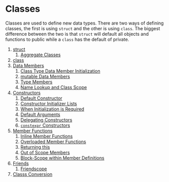 # Classes
Classes are used to define new data types. There are two ways of defining classes, the first is using `struct` and 
the other is using `class`. The biggest difference between the two is that `struct` will default all objects and 
functions to public while a `class` has the default of private. 

1. [struct](Struct.md)
    1. [Aggregate Classes](Struct.md#aggregate-classes)
2. [class](Class.md)
3. [Data Members](DataMembers.md)
    1. [Class Type Data Member Initialization](DataMembers.md#class-type-data-member-initialization)
    2. [mutable Data Members](DataMembers.md#mutable-data-members)
    3. [Type Members](DataMembers.md#type-members)
    4. [Name Lookup and Class Scope](DataMembers.md#name-lookup-and-class-scope)
4. [Constructors](Constructors.md)
    1. [Default Constructor](Constructors.md#default-constructor)
    2. [Constructor Initializer Lists](Constructors.md#constructor-initializer-lists)
    3. [When Initialization is Required](Constructors.md#when-initialization-is-required)
    4. [Default Arguments](Constructors.md#default-arguments)
    5. [Delegating Constructors](Constructors.md#delegating-constructors)
    6. [`constexpr` Constructors](Constructors.md#constexpr-constructors)
5. [Member Functions](MemberFunctions.md)
    1. [Inline Member Functions](MemberFunctions.md#inline-member-functions)
    2. [Overloaded Member Functions](MemberFunctions.md#overloaded-member-functions)
    3. [Returning this](MemberFunctions.md#returning-this)
    4. [Out of Scope Members](MemberFunctions.md#out-of-scope-members)
    5. [Block-Scope within Member Definitions](MemberFunctions.md#block-scope-within-member-definitions)
6. [Friends](Friends.md)
    1. [Friendscope](Friends.md#friendscope)
7. [Classs Conversion](Conversion.md)
